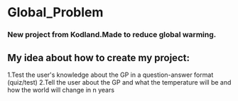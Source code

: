 # Global_Problem
### New project from Kodland.Made to reduce global warming.



## My idea about how to create my project:

1.Test the user's knowledge about the GP in a question-answer format (quiz/test)
2.Tell the user about the GP and what the temperature will be and how the world will change in n years
